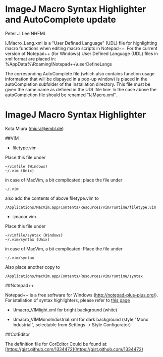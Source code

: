 # ImageJ Macro Syntax Highlighter and AutoComplete update

Peter J. Lee NHFML

IJMacro_Lang.xml is a "User Defined Language" (UDL) file for highlighting macro functions when editing macro scripts in Notepad++.
For the current version of Notepad++ (for Windows) User Defined Language (UDL) files in xml format are placed in:
%AppData%\Roaming\Notepad++\userDefineLangs

The correspnding AutoComplete file (which also contains function usage information that will be dispayed in a pop-up window) is placed in the autoCompletion subfolder of the installation directory. This file must be given the same name as defined in the UDL file line:
 <UserLang name="IJMacro" ext="ijm" udlVersion="2.1">
In the case above the autoCompletion file should be renamed "IJMacro.xml".

# ImageJ Macro Syntax Highlighter

Kota Miura (miura@embl.de)

##VIM

- filetype.vim

Place this file under 

	~/vimfile (Windows)
	~/.vim (Unix)

in case of MacVim, a bit complicated:
place the file under 

	~/.vim 

also add the contents of above filetype.vim to 

	/Applications/MacVim.app/Contents/Resources/vim/runtime/filetype.vim


- ijmacor.vim

Place this file under 

	~/vimfile/syntax (Windows)
	~/.vim/syntax (Unix)
	
in case of MacVim, a bit complicated:
Place the file under 
	
	~/.vim/syntax 
Also place another copy to 
	
	/Applications/MacVim.app/Contents/Resources/vim/runtime/syntax


##Notepad++

Notepad++ is a free software for Windows (http://notepad-plus-plus.org/).
For istallation of syntax highlighters, please refer to [this page](http://sourceforge.net/apps/mediawiki/notepad-plus/index.php?title=Syntax_Highlighting_Sharing)

- IJmacro_VIMlight.xml
	for bright background (white)

- IJmacro_VIMMonoIndustrial.xml
	for dark background (style "Mono Industrial", selectable from Settings -> Style Configurator)

##CotEditor

The definition file for CorEditor Could be found at:
[https://gist.github.com/1334472](https://gist.github.com/1334472)



